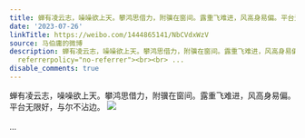 ```yaml
---
title: 蝉有凌云志，噪噪欲上天。攀鸿思借力，附骥在窗间。露重飞难进，风高身易偏。平台无限好，与尔不沾边。 [图片]
date: '2023-07-26'
linkTitle: https://weibo.com/1444865141/NbCVdxWzV
source: 马伯庸的微博
description: 蝉有凌云志，噪噪欲上天。攀鸿思借力，附骥在窗间。露重飞难进，风高身易偏。平台无限好，与尔不沾边。 <img style="" src="https://tvax2.sinaimg.cn/large/001zMvqtly1hga5009l06j62c0340hdt02.jpg"
  referrerpolicy="no-referrer"><br><br> ...
disable_comments: true
---
```

蝉有凌云志，噪噪欲上天。攀鸿思借力，附骥在窗间。露重飞难进，风高身易偏。平台无限好，与尔不沾边。 <img style="" src="https://tvax2.sinaimg.cn/large/001zMvqtly1hga5009l06j62c0340hdt02.jpg" referrerpolicy="no-referrer"><br><br> ...